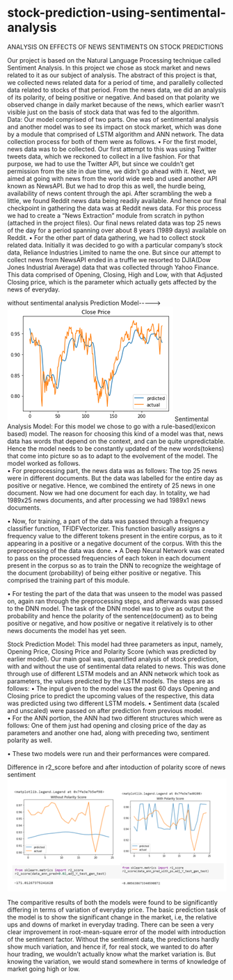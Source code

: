 # stock-prediction-using-sentimental-analysis
ANALYSIS ON EFFECTS OF NEWS SENTIMENTS ON STOCK PREDICTIONS  
    
Our project is based on the Natural Language Processing technique called Sentiment Analysis. In this project we chose as stock market and news related to it as our subject of analysis. The abstract of this project is that, we collected news related data for a period of time, and parallelly collected data related to stocks of that period. From the news data, we did an analysis of its polarity, of being positive or negative. And based on that polarity we observed change in daily market because of the news, which earlier wasn’t visible just on the basis of stock data that was fed to the algorithm.  
Data: 
Our model comprised of two parts. One was of sentimental analysis and another model was to see its impact on stock market, which was done by a module that comprised of LSTM algorithm and ANN network. The data collection process for both of them were as follows. 
•	For the first model, news data was to be collected. Our first attempt to this was using Twitter tweets data, which we reckoned to collect in a live fashion. For that purpose, we had to use the Twitter API, but since we couldn’t get permission from the site in due time, we didn’t go ahead with it. Next, we aimed at going with news from the world wide web and used another API known as NewsAPI. But we had to drop this as well, the hurdle being, availability of news content through the api. After scrambling the web a little, we found Reddit news data being readily available. And hence our final checkpoint in gathering the data was at Reddit news data. For this process we had to create a “News Extraction” module from scratch in python (attached in the project files). Our final news related data was top 25 news of the day for a period spanning over about 8 years (1989 days) available on Reddit. 
•	For the other part of data gathering, we had to collect stock related data. Initially it was decided to go with a particular company’s stock data, Reliance Industries Limited to name the one. But since our attempt to collect news from NewsAPI ended in a truffle we resorted to DJIA(Dow Jones Industrial Average) data that was collected through Yahoo Finance. This data comprised of Opening, Closing, High and Low, with that Adjusted Closing price, which is the parameter which actually gets affected by the news of everyday.  
 
 without sentimental analysis Prediction Model----->
                          <img src="image.png">
Sentimental Analysis Model: 
For this model we chose to go with a rule-based(lexicon based) model. The reason for choosing this kind of a model was that, news data has words that depend on the context, and can be quite unpredictable. Hence the model needs to be constantly updated of the new words(tokens) that come into picture so as to adapt to the evolvement of the model. The model worked as follows.  
•	For preprocessing part, the news data was as follows: 
The top 25 news were in different documents. But the data was labelled for the entire day as positive or negative. Hence, we combined the entirety of 25 news in one document. Now we had one document for each day. In totality, we had 1989x25 news documents, and after processing we had 1989x1 news documents. 
 
•	Now, for training, a part of the data was passed through a frequency classifier function, TFIDFVectorizer. This function basically assigns a frequency value to the different tokens present in the entire corpus, as to it appearing in a positive or a negative document of the corpus. With this the preprocessing of the data was done. 
•	A Deep Neural Network was created to pass on the processed frequencies of each token in each document present in the corpus so as to train the DNN to recognize the weightage of the document (probability) of being either positive or negative. This comprised the training part of this module. 
  
•	For testing the part of the data that was unseen to the model was passed on, again ran through the preprocessing steps, and afterwards was passed to the DNN model. The task of the DNN model was to give as output the probability and hence the polarity of the sentence(document) as to being positive or negative, and how positive or negative it relatively is to other news documents the model has yet seen. 
 
Stock Prediction Model: 
This model had three parameters as input, namely, Opening Price, Closing Price and Polarity Score (which was predicted by earlier model). Our main goal was, quantified analysis of stock prediction, with and without the use of sentimental data related to news. This was done through use of different LSTM models and an ANN network which took as parameters, the values predicted by the LSTM models. The steps are as follows: 
•	The input given to the model was the past 60 days Opening and Closing price to predict the upcoming values of the respective, this data was predicted using two different LSTM models. 
•	Sentiment data (scaled and unscaled) were passed on after prediction from previous model.  
•	For the ANN portion, the ANN had two different structures which were as follows: One of them just had opening and closing price of the day as parameters and another one had, along with preceding two, sentiment polarity as well. 
  
•	These two models were run and their performances were compared. 
  
Difference in r2_score before and after intoduction of polarity score of news sentiment 
<img src="diffrence.PNG">


 
The comparitive results of both the models were found to be significantly differing in terms of variation of everyday price. The basic prediction task of the model is to show the significant change in the market, i.e, the relative ups and downs of market in everyday trading. There can be seen a very clear improvement in root-mean-square error of the model with introduction of the sentiment factor. Without the sentiment data, the predictions hardly show much variation, and hence if, for real stock, we wanted to do after hour trading, we wouldn’t actually know what the market variation is. But knowing the variation, we would stand somewhere in terms of knowledge of market going high or low. 
